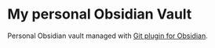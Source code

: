 # My personal Obsidian Vault
Personal Obsidian vault managed with [Git plugin for Obsidian](https://github.com/Vinzent03/obsidian-git).

